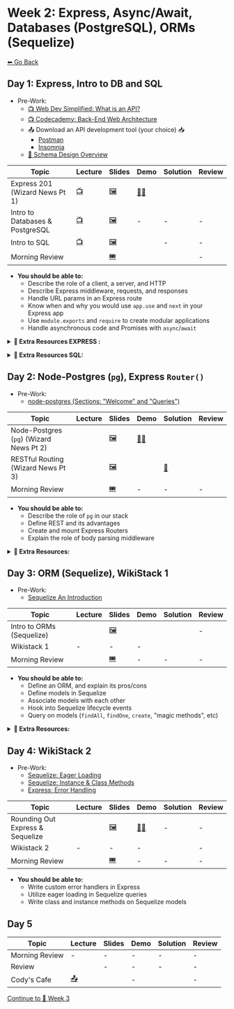 # Week 2: Express, Async/Await, Databases (PostgreSQL), ORMs (Sequelize)

[⬅ Go Back](README.md)


## Day 1: Express, Intro to DB and SQL

- Pre-Work:
  - [📺 Web Dev Simplified: What is an API?][what-is-an-api]
  - [📺 Codecademy: Back-End Web Architecture][codecademy-be-web-arch]
  - 📤 Download an API development tool (your choice) 📥
    - [Postman](https://www.postman.com/)
    - [Insomnia](https://insomnia.rest/)
  - [📖 Schema Design Overview][schema-design]

[schema-design]: https://medium.com/@kimtnguyen/relational-database-schema-design-overview-70e447ff66f9
[what-is-an-api]: https://youtu.be/tgbRY96q-KM
[codecademy-be-web-arch]: https://www.codecademy.com/articles/back-end-architecture
[twilio-async-await]: https://www.twilio.com/blog/2015/10/asyncawait-the-hero-javascript-deserved.html

| Topic                           | Lecture               | Slides                   | Demo                   | Solution                   | Review                     |
| ------------------------------- | --------------------- | ------------------------ | ---------------------- | -------------------------- | -------------------------- |
| Express 201 (Wizard News Pt 1)  | [📺][express-201-lec] | [🖼️][express-201-slides] | [🧑‍💻][express-201-demo] |  |  |
| Intro to Databases & PostgreSQL |   [📺][db-lec]| [🖼️][db-slides]          | -                      | -                          | -                          |
| Intro to SQL                    |    [📺][sql-lec]    | [🖼️][sql-slides]         |         | -                          | -                          |
| Morning Review                  |      | [🎟][am-rev-2-1-ticket]   |  |       | -                          |

[//]: # ' Paste in table above >> [📺][express-201-lec] '
[express-201-lec]: https://youtu.be/tvuF9DYx3tc
[express-201-slides]: https://docs.google.com/presentation/d/1cS548bLr3YMkA9tdwviIzwVU-qO29uOuw_DSJoD4O1o/edit?usp=sharing
[//]: # ' Paste in table above >> [🧑‍💻][express-201-demo] '
[express-201-demo]: https://github.com/FullstackAcademy/2208-FSA-NY-WEB-FT-Library/tree/main/01-junior-phase/express-demo-2
[//]: # ' Paste in table above >> [👾][express-wizard-1-sol] '
[express-wizard-1-sol]: https://github.com/FullstackAcademy/Solution.Wizard-news/tree/Part1
[//]: # ' Paste in table above >> [📺][express-wizard-1-rev] '
[express-wizard-1-rev]: https://www.youtube.com/watch?v=w07G_eMRFZ4
[//]: # ' Paste in table above >> [📺][db-lec] '
[db-lec]: https://youtu.be/3DHxOiKJemk
[//]: # ' Paste in table above >> [🖼️][db-slides] '
[db-slides]: https://docs.google.com/presentation/d/13VsDAKOCCJulTYtWSbg0gyDX4sqMRWaNVphE0okLmPM
[//]: # ' Paste in table above >> [🖼️][sql-slides] '
[sql-slides]: https://docs.google.com/presentation/d/1Wu-rfuuJ73MZfKX--mTdVXoYmOMFcd19ay-fvQuWAA4
[//]: # ' Paste in table above >> [📺][sql-lec] '
[sql-lec]: https://youtu.be/QDn-KykZDsA
[sql-slides]: https://docs.google.com/presentation/d/1Wu-rfuuJ73MZfKX--mTdVXoYmOMFcd19ay-fvQuWAA4/edit?usp=sharing
[//]: # ' Paste in table above >> [🧑‍💻][sql-demo] '
[sql-demo]: 01-junior-phase/day-6-express-sql/intro-sql
[//]: # ' Paste in table above >> [📺][am-rev-2-1] '
[am-rev-2-1]: https://youtu.be/RUZp09FkLUs
[//]: # ' Paste in table above >> [🎟][am-rev-2-1-ticket] '
[am-rev-2-1-ticket]: https://forms.gle/6gUs7S4w4p2BSZMn9
[//]: # ' Paste in table above >> [🧑‍💻][am-rev-2-1-demo] '
[am-rev-2-1-demo]: 01-junior-phase/day-6-express-sql/morning-review
[//]: # ' Paste in table above >> [👾][am-rev-2-1-sol] '
[am-rev-2-1-sol]: https://github.com/FullstackAcademy/2206-FSA-RM-WEB-FT/blob/main/01-junior-phase/exit-ticket-solutions/06-sql.md

- **You should be able to:**
  - Describe the role of a client, a server, and HTTP
  - Describe Express middleware, requests, and responses
  - Handle URL params in an Express route
  - Know when and why you would use `app.use` and `next` in your Express app
  - Use `module.exports` and `require` to create modular applications
  - Handle asynchronous code and Promises with `async`/`await`

**<details><summary>📎 Extra Resources EXPRESS :</summary>**

- [📖 A Simple Explanation of Express Middleware][express-middleware]
- [📖 Nodejs in Flames][nodejs-flames]

[express-middleware]: https://medium.com/@agoiabeladeyemi/a-simple-explanation-of-express-middleware-c68ea839f498
[nodejs-flames]: https://medium.com/netflix-techblog/node-js-in-flames-ddd073803aa4

- **You should be able to:**
  - Explain what a database is, and why you would use one
  - Write SQL queries using some common keywords (`SELECT`, `FROM`, `WHERE`, `ORDER BY`, `JOIN`, etc)
  - Articulate what a primary key is
  - Articulate what a foreign key is, and why you would use one
  - Explain the differences between a 1-to-1, 1-to-many, and many-to-many relationship

</details>

**<details><summary>📎 Extra Resources SQL:</summary>**

- [Normalization][normalization]
- [SQL-Relationships][sql-relationships]
- [SQLzoo][sql-zoo]
- [SQL vs NoSQL][sql-nosql]
- [📖 SQL W3schools][sql-w3]
- [📖 What is a RDBMS anyway?][rdbms-what]

[normalization]: https://opentextbc.ca/dbdesign01/chapter/chapter-12-normalization/
[sql-relationships]: https://code.tutsplus.com/articles/sql-for-beginners-part-3-database-relationships--net-8561
[sql-zoo]: https://sqlzoo.net/
[sql-nosql]: https://medium.com/xplenty-blog/the-sql-vs-nosql-difference-mysql-vs-mongodb-32c9980e67b2
[sql-w3]: https://www.w3schools.com/sql/sql_intro.asp
[rdbms-what]: https://www.codecademy.com/articles/what-is-rdbms-sql

</details>

## Day 2: Node-Postgres (`pg`), Express `Router()`

- Pre-Work:
  - [node-postgres (Sections: "Welcome" and "Queries")][pg-docs]

[pg-docs]: https://node-postgres.com/

| Topic                                   | Lecture                   | Slides                       | Demo                       | Solution                | Review |
| --------------------------------------- | ------------------------- | ---------------------------- | -------------------------- | ----------------------- | ------ |
| Node-Postgres (`pg`) (Wizard News Pt 2) |   | [🖼️][node-postgres-slides]   | [🧑‍💻][node-postgres-demo]  |  |       |
| RESTful Routing (Wizard News Pt 3)      |  | [🖼️][restful-express-slides] | | [👾][wizard-news-2-sol] |    |
| Morning Review                          |          | [🎟][am-rev-2-3-ticket]       | -                          | -                       | -      |

[//]: # ' Paste in table above >> [📺][node-postgres-lec] '
[node-postgres-lec]: https://youtu.be/-vSl7dyKfN4
[node-postgres-slides]: https://github.com/FullstackAcademy/2206-FSA-RM-WEB-FT/blob/main/01-junior-phase/day-7-pg-routes/node-postgres.pdf
[//]: # ' Paste in table above >> [🧑‍💻][node-postgres-demo] '
[node-postgres-demo]: https://github.com/ericpkatz/acme-user-things_2208
[//]: # ' Paste in table above >> [👾][wizard-news-2-sol] '
[wizard-news-2-sol]: https://github.com/FullstackAcademy/2208-FSA-NY-WEB-FT-Library/tree/main/01-junior-phase/Solution.Wizard-news-Part3
[//]: # ' Paste in table above >> [📺][wizard-news-2-rev] '
[wizard-news-2-rev]: ###
[//]: # ' Paste in table above >> [📺][restful-express-lec] '
[restful-express-lec]: https://youtu.be/CFK8Gefmivk
[restful-express-slides]: https://github.com/FullstackAcademy/2206-FSA-RM-WEB-FT/blob/main/01-junior-phase/day-7-pg-routes/express-routes-and-rest.pdf
[//]: # ' Paste in table above >> [🧑‍💻][restful-express-demo] '
[restful-express-demo]: https://github.com/FullstackAcademy/2206-FSA-RM-WEB-FT/tree/main/01-junior-phase/day-7-pg-routes/express-routes-REST
[//]: # ' Paste in table above >> [👾][wizard-news-3-sol] '
[wizard-news-3-sol]: https://github.com/FullstackAcademy/Solution.Wizard-news/tree/Part3
[//]: # ' Paste in table above >> [📺][wizard-news-3-rev] '
[wizard-news-3-rev]: ###
[//]: # ' Paste in table above >> [📺][am-rev-2-3] '
[am-rev-2-3]: https://youtu.be/WtAAyyjae68
[//]: # ' Paste in table above >> [🎟][am-rev-2-3-ticket] '
[am-rev-2-3-ticket]: https://forms.gle/gxwRPSATggrpVSv57
[//]: # ' Paste in table above >> [🧑‍💻][am-rev-2-3-demo] '
[am-rev-2-3-demo]: #link-demo-here
[//]: # ' Paste in table above >> [👾][am-rev-2-3-sol] '
[am-rev-2-3-sol]: #paste-gist-here

- **You should be able to:**
  - Describe the role of `pg` in our stack
  - Define REST and its advantages
  - Create and mount Express Routers
  - Explain the role of body parsing middleware

**<details><summary>📎 Extra Resources:</summary>**

- **PostgreSQL**
  - [Documentation][psql-docs]
  - [Tutorial][psql-tutorial]
- **[node-postgres (`pg`)](https://node-postgres.com/)**
  - [Features: Connecting](https://node-postgres.com/features/connecting)
  - [Features: Queries](https://node-postgres.com/features/queries)
  - [API: `pg.Client`](https://node-postgres.com/api/client)
- **Express & RESTful Routing**
  - [Gist: REST Anti-Patterns and Mistakes][rest-mistakes]
  - [RESTful API Resource Naming Convention][restful-api-naming]
  - Express has reincorporated body parsing starting with **v4.16**:
    - [Stackoverflow: `express.json` vs `bodyParser.json`][bparser-v-express]
  - [How bodyParser() works](https://medium.com/@adamzerner/how-bodyparser-works-247897a93b90)

[psql-docs]: https://www.postgresql.org/docs/8.0/tutorial.html
[psql-tutorial]: http://www.postgresqltutorial.com/
[rest-mistakes]: https://gist.github.com/omriBernstein/9f9c5f39afacc84faf44503fd64369cb
[restful-api-naming]: https://restfulapi.net/resource-naming/
[bparser-v-express]: https://stackoverflow.com/a/47232318

</details>

## Day 3: ORM (Sequelize), WikiStack 1

- Pre-Work:
  - [Sequelize An Introduction][sequelize-intro]

[sequelize-intro]: https://youtu.be/qsDvJrGMSUY

| Topic                     | Lecture                       | Slides           | Demo           | Solution              | Review                |
| ------------------------- | ----------------------------- | ---------------- | -------------- | --------------------- | --------------------- |
| Intro to ORMs (Sequelize) |  | [🖼️][orm-slides] |  |        | -                     |
| Wikistack 1               | -                             | -                | -              | | |
| Morning Review            |            | [🎟][am-rev-2-4-ticket]                | -              | -                     | -                     |

[//]: # ' Paste in table above >> [📺][orm-lec] '
[orm-lec]: https://youtu.be/vcE47KwFOLc
[orm-slides]: https://docs.google.com/presentation/d/1MmXN7IE33tR2SytUO5Ko8tyVZFZ4qHwIb5ENCsrUYzQ/edit?usp=sharing
[//]: # ' Paste in table above >> [🧑‍💻][orm-demo] '
[orm-demo]: 01-junior-phase/day-8-orm-sequelize/sequelize-demo
[//]: # ' Paste in table above >> [📺][orm-lec-2] '
[orm-lec-2]: https://youtu.be/gX6ZmMyoMrg
[//]: # ' Paste in table above >> [👾][orm-sol] '
[orm-sol]: https://github.com/FullstackAcademy/Lab.Sequelize-First-Contact/tree/solution
[//]: # ' Paste in table above >> [👾][wikistack-1-sol] '
[wikistack-1-sol]: https://github.com/FullstackAcademy/Solution.Wikistack1
[//]: # ' Paste in table above >> [📺][wikistack-1-rev] '
[wikistack-1-rev]: https://www.youtube.com/playlist?list=PLx0iOsdUOUmmjZtJBNy8q-rajIBINW9t8
[//]: # ' Paste in table above >> [📺][am-rev-2-4] '
[am-rev-2-4]: https://youtu.be/0bfws2xt1JQ
[//]: # ' Paste in table above >> [🎟][am-rev-2-4-ticket] '
[am-rev-2-4-ticket]: https://forms.gle/E8RdHnAGzMC1pKiA9
[//]: # ' Paste in table above >> [🧑‍💻][am-rev-2-4-demo] '
[am-rev-2-4-demo]: #link-demo-here
[//]: # ' Paste in table above >> [👾][am-rev-2-4-sol] '
[am-rev-2-4-sol]: #paste-gist-here

- **You should be able to:**
  - Define an ORM, and explain its pros/cons
  - Define models in Sequelize
  - Associate models with each other
  - Hook into Sequelize lifecycle events
  - Query on models (`findAll`, `findOne`, `create`, "magic methods", etc)

**<details><summary>📎 Extra Resources:</summary>**

- [Official Sequelize Documentation](https://sequelize.org/master/)
- [How to Locate Magic Methods](https://gist.github.com/jbracht/1778e93ced532b902fc49d70a743ffb8)
- [Magic Methods Script](https://gist.github.com/b17z/916171a778c4ed7053d2052b0c6f7d55)
- [Lifecycle Methods](https://gist.github.com/Julissa93/6a6d29874d34a801d603d2522645025f)

</details>

## Day 4: WikiStack 2

- Pre-Work:
  - [Sequelize: Eager Loading][sequelize-eager]
  - [Sequelize: Instance & Class Methods][sequelize-methods]
  - [Express: Error Handling][express-error]

[sequelize-eager]: https://sequelize-guides.netlify.com/eager-loading/
[sequelize-methods]: https://sequelize-guides.netlify.com/instance-and-class-methods/
[express-error]: https://expressjs.com/en/guide/error-handling.html

| Topic                            | Lecture                | Slides                    | Demo                        | Solution              | Review |
| -------------------------------- | ---------------------- | ------------------------- | --------------------------- | --------------------- | ------ |
| Rounding Out Express & Sequelize |  | [🖼️][rounding-out-slides] | [🧑‍💻][rounding-out-lec-demo] | -                     | -      |
| Wikistack 2                      | -                      | -                         | -                           |  | -      |
| Morning Review                   |      | [🎟][am-rev-2-5-ticket]    | -                           | -                     | -      |

[//]: # ' Paste in table above >> [📺][rounding-out-lec] '
[rounding-out-lec]: https://youtu.be/40-AVLVUZIo
[rounding-out-slides]: https://docs.google.com/presentation/d/1QrlyvcJmexEATyZRBDr3D5GaU5rAqN_v4h9EK8xwYF0/edit?usp=sharing
[//]: # ' Paste in table above >> [🧑‍💻][rounding-out-lec-demo] '
[rounding-out-lec-demo]: https://github.com/joker-jonesy/express-demo-3-start
[//]: # ' Paste in table above >> [👾][wikistack-2-sol] '
[wikistack-2-sol]: https://github.com/FullstackAcademy/Solution.Wikistack2
[//]: # ' Paste in table above >> [📺][am-rev-2-5] '
[am-rev-2-5]: https://youtu.be/AMZxiAtq8KY
[//]: # ' Paste in table above >> [🎟][am-rev-2-5-ticket] '
[am-rev-2-5-ticket]: https://forms.gle/tXUy4wa2uesrxto88
[//]: # ' Paste in table above >> [🧑‍💻][am-rev-2-5-demo] '
[am-rev-2-5-demo]: #link-demo-here
[//]: # ' Paste in table above >> [👾][am-rev-2-5-sol] '
[am-rev-2-5-sol]: #paste-gist-here

- **You should be able to:**
  - Write custom error handlers in Express
  - Utilize eager loading in Sequelize queries
  - Write class and instance methods on Sequelize models

## Day 5

| Topic          | Lecture                           | Slides                       | Demo | Solution             | Review |
| -------------- | --------------------------------- | ---------------------------- | ---- | -------------------- | ------ |
| Morning Review | -                                 | -                            | -    | -                    | -      |
| Review         |            | -                            | -    | -                    | -      |
| Cody's Cafe    | [📤][cody-cafe-link] | | -    |  | -      |

[cody-cafe-link]: https://github.com/FullstackAcademy/codys-cafe
[//]: # ' Paste in table above >> [📤][cody-cafe-link] '
[am-rev-3-1-ticket]: #paste-google-form-link-here
[//]: # ' Paste in table above >> [🧑‍💻][am-rev-3-1-demo] '
[am-rev-3-1-demo]: #link-demo-here
[//]: # ' Paste in table above >> [👾][am-rev-3-1-sol] '
[am-rev-3-1-sol]: #paste-gist-here
[//]: # ' Paste in table above >> [👾][codys-cafe-sol] '
[codys-cafe-sol]: https://github.com/FullstackAcademy/codys-cafe-solution
[//]: # ' Paste in table above >> [📺][am-rev-3-1] '
[am-rev-3-1]: #paste-YouTube-link-here
[//]: # ' Paste in table above >> [📺][pillars-ov] '
[pillars-ov]: https://youtu.be/2mMLpl-nif0
[pillars-doc]: 01-junior-phase/day-11-pillars/Pillars-Notes.md
[//]: # ' Paste in table above >> [📺][express-seq-rev] '
[express-seq-rev]: https://youtu.be/5SOO-qdiy40

[Continue to 📆 Week 3](WEEK3.md)
